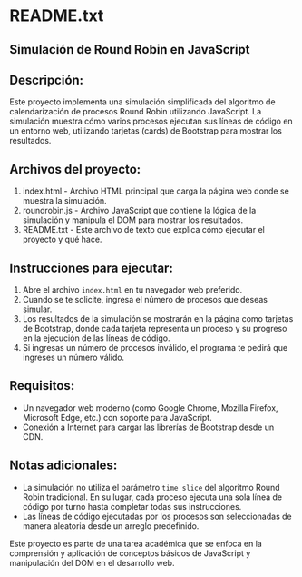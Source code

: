 README.txt
===========

Simulación de Round Robin en JavaScript
---------------------------------------

Descripción:
------------
Este proyecto implementa una simulación simplificada del algoritmo de calendarización de procesos Round Robin utilizando JavaScript. La simulación muestra cómo varios procesos ejecutan sus líneas de código en un entorno web, utilizando tarjetas (cards) de Bootstrap para mostrar los resultados.

Archivos del proyecto:
-----------------------
1. index.html - Archivo HTML principal que carga la página web donde se muestra la simulación.
2. roundrobin.js - Archivo JavaScript que contiene la lógica de la simulación y manipula el DOM para mostrar los resultados.
3. README.txt - Este archivo de texto que explica cómo ejecutar el proyecto y qué hace.

Instrucciones para ejecutar:
----------------------------
1. Abre el archivo `index.html` en tu navegador web preferido.
2. Cuando se te solicite, ingresa el número de procesos que deseas simular.
3. Los resultados de la simulación se mostrarán en la página como tarjetas de Bootstrap, donde cada tarjeta representa un proceso y su progreso en la ejecución de las líneas de código.
4. Si ingresas un número de procesos inválido, el programa te pedirá que ingreses un número válido.

Requisitos:
-----------
- Un navegador web moderno (como Google Chrome, Mozilla Firefox, Microsoft Edge, etc.) con soporte para JavaScript.
- Conexión a Internet para cargar las librerías de Bootstrap desde un CDN.

Notas adicionales:
------------------
- La simulación no utiliza el parámetro `time slice` del algoritmo Round Robin tradicional. En su lugar, cada proceso ejecuta una sola línea de código por turno hasta completar todas sus instrucciones.
- Las líneas de código ejecutadas por los procesos son seleccionadas de manera aleatoria desde un arreglo predefinido.

Este proyecto es parte de una tarea académica que se enfoca en la comprensión y aplicación de conceptos básicos de JavaScript y manipulación del DOM en el desarrollo web.
